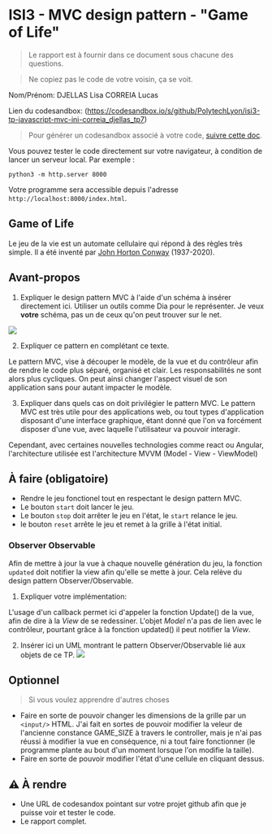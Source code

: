 # ISI3 - MVC design pattern - "Game of Life"

> Le rapport est à fournir dans ce document sous chacune des questions.

> Ne copiez pas le code de votre voisin, ça se voit.

Nom/Prénom: DJELLAS Lisa CORREIA Lucas  

Lien du codesandbox: (https://codesandbox.io/s/github/PolytechLyon/isi3-tp-javascript-mvc-ini-correia_djellas_tp7)

> Pour générer un codesandbox associé à votre code, [suivre cette doc](https://codesandbox.io/docs/importing#import-from-github).

Vous pouvez tester le code directement sur votre navigateur, à condition de lancer un serveur local. Par exemple :

```python3 -m http.server 8000```

Votre programme sera accessible depuis l'adresse `http://localhost:8000/index.html`.



## Game of Life

Le jeu de la vie est un automate cellulaire qui répond à des règles très simple.
Il a été inventé par [John Horton Conway](https://fr.wikipedia.org/wiki/John_Horton_Conway) (1937-2020).

## Avant-propos

1. Expliquer le design pattern MVC à l'aide d'un schéma à insérer directement ici.
Utiliser un outils comme Dia pour le représenter. Je veux **votre** schéma, pas un de ceux qu'on peut trouver sur le net.

![](schema_mvc.png)

2. Expliquer ce pattern en complétant ce texte.

Le pattern MVC, vise à découper le modèle, de la vue et du contrôleur afin de rendre le code plus séparé, organisé et clair.
Les responsabilités ne sont alors plus cycliques.
On peut ainsi changer l'aspect visuel de son application sans pour autant impacter le modèle.

3. Expliquer dans quels cas on doit privilégier le pattern MVC. 
Le pattern MVC est très utile pour des applications web, ou tout types d'application disposant d'une interface graphique, étant donné que l'on va forcément disposer d'une vue, avec laquelle l'utilisateur va pouvoir interagir. 

Cependant, avec certaines nouvelles technologies comme react ou Angular, l'architecture utilisée est l'architecture MVVM (Model - View - ViewModel)

## À faire (obligatoire)

- Rendre le jeu fonctionel tout en respectant le design pattern MVC.
- Le bouton `start` doit lancer le jeu.
- Le bouton `stop` doit arrêter le jeu en l'état, le `start` relance le jeu.
- le bouton `reset` arrête le jeu et remet à la grille à l'état initial.

### Observer Observable

Afin de mettre à jour la vue à chaque nouvelle génération du jeu, la fonction `updated` doit notifier la view afin qu'elle se mette à jour.
Cela relève du design pattern Observer/Observable.

1. Expliquer votre implémentation:

L'usage d'un callback permet ici d'appeler la fonction Update() de la vue, afin de dire à la _View_ de se redessiner.
L'objet _Model_ n'a pas de lien avec le contrôleur, pourtant grâce à la fonction updated() il peut notifier la _View_.

2. Insérer ici un UML montrant le pattern Observer/Observable lié aux objets de ce TP.
![](UML.png)
## Optionnel

> Si vous voulez apprendre d'autres choses

- Faire en sorte de pouvoir changer les dimensions de la grille par un `<input/>` HTML.
J'ai fait en sortes de pouvoir modifier la veleur de l'ancienne constance GAME_SIZE à travers le controller, mais je n'ai pas réussi à 
modifier la vue en conséquence, ni a tout faire fonctionner (le programme plante au bout d'un moment lorsque l'on modifie la taille).
- Faire en sorte de pouvoir modifier l'état d'une cellule en cliquant dessus.

## :warning: À rendre

- Une URL de codesandox pointant sur votre projet github afin que je puisse voir et tester le code.
- Le rapport complet.
